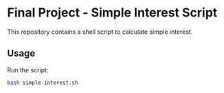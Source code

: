
# Final Project - Simple Interest Script

This repository contains a shell script to calculate simple interest.

## Usage
Run the script:
```bash
bash simple-interest.sh
